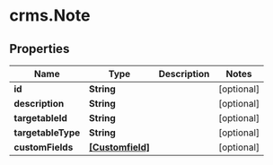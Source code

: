 # crms.Note

## Properties
Name | Type | Description | Notes
------------ | ------------- | ------------- | -------------
**id** | **String** |  | [optional] 
**description** | **String** |  | [optional] 
**targetableId** | **String** |  | [optional] 
**targetableType** | **String** |  | [optional] 
**customFields** | [**[Customfield]**](Customfield.md) |  | [optional] 


